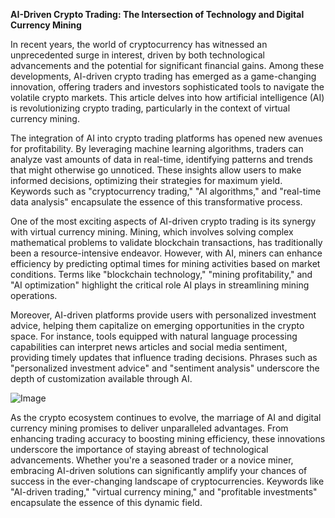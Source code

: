 **AI-Driven Crypto Trading: The Intersection of Technology and Digital Currency Mining**

In recent years, the world of cryptocurrency has witnessed an unprecedented surge in interest, driven by both technological advancements and the potential for significant financial gains. Among these developments, AI-driven crypto trading has emerged as a game-changing innovation, offering traders and investors sophisticated tools to navigate the volatile crypto markets. This article delves into how artificial intelligence (AI) is revolutionizing crypto trading, particularly in the context of virtual currency mining.

The integration of AI into crypto trading platforms has opened new avenues for profitability. By leveraging machine learning algorithms, traders can analyze vast amounts of data in real-time, identifying patterns and trends that might otherwise go unnoticed. These insights allow users to make informed decisions, optimizing their strategies for maximum yield. Keywords such as "cryptocurrency trading," "AI algorithms," and "real-time data analysis" encapsulate the essence of this transformative process.

One of the most exciting aspects of AI-driven crypto trading is its synergy with virtual currency mining. Mining, which involves solving complex mathematical problems to validate blockchain transactions, has traditionally been a resource-intensive endeavor. However, with AI, miners can enhance efficiency by predicting optimal times for mining activities based on market conditions. Terms like "blockchain technology," "mining profitability," and "AI optimization" highlight the critical role AI plays in streamlining mining operations.

Moreover, AI-driven platforms provide users with personalized investment advice, helping them capitalize on emerging opportunities in the crypto space. For instance, tools equipped with natural language processing capabilities can interpret news articles and social media sentiment, providing timely updates that influence trading decisions. Phrases such as "personalized investment advice" and "sentiment analysis" underscore the depth of customization available through AI.

![Image](https://github.com/user-attachments/assets/31692037-0104-4703-abd1-696b6a7dd41b)

As the crypto ecosystem continues to evolve, the marriage of AI and digital currency mining promises to deliver unparalleled advantages. From enhancing trading accuracy to boosting mining efficiency, these innovations underscore the importance of staying abreast of technological advancements. Whether you're a seasoned trader or a novice miner, embracing AI-driven solutions can significantly amplify your chances of success in the ever-changing landscape of cryptocurrencies. Keywords like "AI-driven trading," "virtual currency mining," and "profitable investments" encapsulate the essence of this dynamic field.